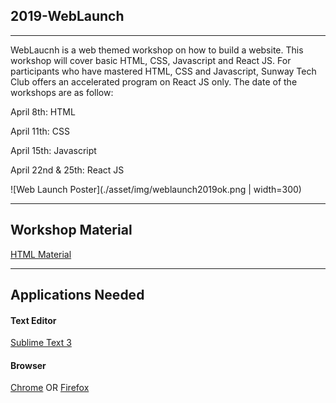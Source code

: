 ## 2019-WebLaunch

---

WebLaucnh is a web themed workshop on how to build a website. This workshop will cover basic HTML, CSS, Javascript and React JS. For participants who have mastered HTML, CSS and Javascript, Sunway Tech Club offers an accelerated program on React JS only. The date of the workshops are as follow:

April 8th: HTML

April 11th: CSS

April 15th: Javascript

April 22nd & 25th: React JS

![Web Launch Poster](./asset/img/weblaunch2019ok.png | width=300)

---

## Workshop Material

[HTML Material](https://docs.google.com/presentation/d/19Ob0wk-xqZn6I9bdPjc0Ey2445Lj0xWw7C9w3mnQAn8/edit?usp=sharing)

---

## Applications Needed

#### Text Editor
[Sublime Text 3](https://www.sublimetext.com/3)

#### Browser
[Chrome](https://www.google.com/chrome/?brand=CHBD&gclid=CjwKCAjw-OHkBRBkEiwAoOZql8HT2-uq1BuT20MO5VKbKr0zJAxhUnhL77vKVXAIerRt2itbhPwSkBoCMZIQAvD_BwE&gclsrc=aw.ds)
OR
[Firefox](https://www.mozilla.org/en-US/firefox/new/)
